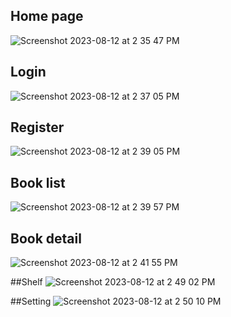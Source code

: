 ## Home page
![Screenshot 2023-08-12 at 2 35 47 PM](https://github.com/EdWIN1021/library-management-system/assets/17692914/297dc509-e68d-4686-b37e-986cc2201703)

## Login
![Screenshot 2023-08-12 at 2 37 05 PM](https://github.com/EdWIN1021/library-management-system/assets/17692914/7a012377-b500-4ee6-848c-ff71cad14ffc)

## Register
![Screenshot 2023-08-12 at 2 39 05 PM](https://github.com/EdWIN1021/library-management-system/assets/17692914/df135707-0c3e-4f13-8828-d9074ccdcbd3)

## Book list
![Screenshot 2023-08-12 at 2 39 57 PM](https://github.com/EdWIN1021/library-management-system/assets/17692914/5a62ec6a-ba72-4722-8c13-3dbeceb00e16)

## Book detail
![Screenshot 2023-08-12 at 2 41 55 PM](https://github.com/EdWIN1021/library-management-system/assets/17692914/2a63e6b4-1f3a-4d9e-9cb1-95a68ceddd66)

##Shelf
![Screenshot 2023-08-12 at 2 49 02 PM](https://github.com/EdWIN1021/library-management-system/assets/17692914/6edceb3b-9281-4d73-97c2-d09793058782)

##Setting
![Screenshot 2023-08-12 at 2 50 10 PM](https://github.com/EdWIN1021/library-management-system/assets/17692914/9704c05d-bbbf-498f-b0d0-47019cce572a)


